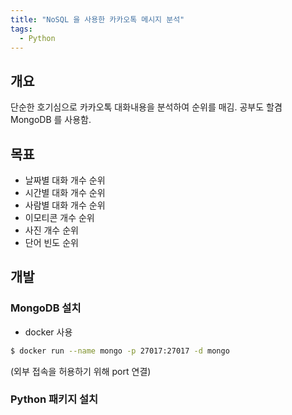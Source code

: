 ```yaml
---
title: "NoSQL 을 사용한 카카오톡 메시지 분석"
tags:
  - Python
---
```


## 개요
단순한 호기심으로 카카오톡 대화내용을 분석하여 순위를 매김.
공부도 할겸 MongoDB 를 사용함.

## 목표
- 날짜별 대화 개수 순위
- 시간별 대화 개수 순위
- 사람별 대화 개수 순위
- 이모티콘 개수 순위
- 사진 개수 순위
- 단어 빈도 순위

## 개발
### MongoDB 설치
  - docker 사용
```bash
$ docker run --name mongo -p 27017:27017 -d mongo
```
(외부 접속을 허용하기 위해 port 연결)
### Python 패키지 설치
